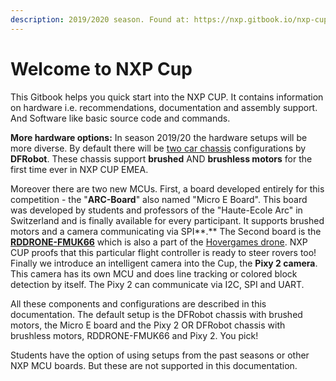 ```yaml
---
description: 2019/2020 season. Found at: https://nxp.gitbook.io/nxp-cup/
---
```


# Welcome to NXP Cup

This Gitbook helps you quick start into the NXP CUP. It contains information on hardware i.e. recommendations, documentation and assembly support. And Software like basic source code and commands.

**More hardware options:** In season 2019/20 the hardware setups will be more diverse. By default there will be [two car chassis](https://community.nxp.com/servlet/JiveServlet/download/1091-27-456210/NXPCUP_Car+Introduction.pdf) configurations by **DFRobot**. These chassis support **brushed** AND **brushless motors** for the first time ever in NXP CUP EMEA. 

Moreover there are two new MCUs. First, a board developed entirely for this competition - the "**ARC-Board**" also named "Micro E Board". This board was developed by students and professors of the "Haute-Ecole Arc" in Switzerland and is finally available for every participant. It supports brushed motors and a camera communicating via SPI**.** The Second board is the [**RDDRONE-FMUK66**](https://www.nxp.com/applications/solutions/industrial/unmanned-aerial-vehicles-uavs/uavs-drones-and-rovers/rddrone-fmuk66-px4-robotic-drone-fmu-reference-design:RDDRONE-FMUK66?&tid=vanRDDRONE-FMUK66) which is also a  part of the [Hovergames drone](https://nxp.gitbook.io/hovergames/). NXP CUP proofs that this particular flight controller is ready to steer rovers too!  
Finally we introduce an intelligent camera into the Cup, the **Pixy 2 camera**. This camera has its own MCU and does line tracking or colored block detection by itself. The Pixy 2 can communicate via I2C, SPI and UART.

All these components and configurations are described in this documentation. The default setup is the DFRobot chassis with brushed motors, the Micro E board and the Pixy 2 OR DFRobot chassis with brushless motors, RDDRONE-FMUK66 and Pixy 2. You pick!

Students have the option of using setups from the past seasons or other NXP MCU boards. But these are not supported in this documentation.


